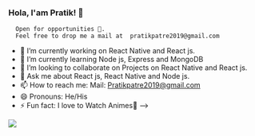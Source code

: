 ### Hola, I'am Pratik! 👋

    
      Open for opportunities 🤞.
      Feel free to drop me a mail at  pratikpatre2019@gmail.com


- 🔭 I’m currently working on React Native and React js.
- 🌱 I’m currently learning  Node js, Express and MongoDB
- 👯 I’m looking to collaborate on Projects on React Native and React js.
- 💬 Ask me about React js, React Native and  Node js.
- 📫 How to reach me: Mail: Pratikpatre2019@gmail.com
- 😄 Pronouns: He/His
- ⚡ Fun fact: I love to Watch Animes💖
-->
<img src="https://github-readme-stats.vercel.app/api?username=fullsnack-DEV&&show_icons=true&title_color=ffffff&icon_color=bb2acf&text_color=daf7dc&bg_color=151515">
